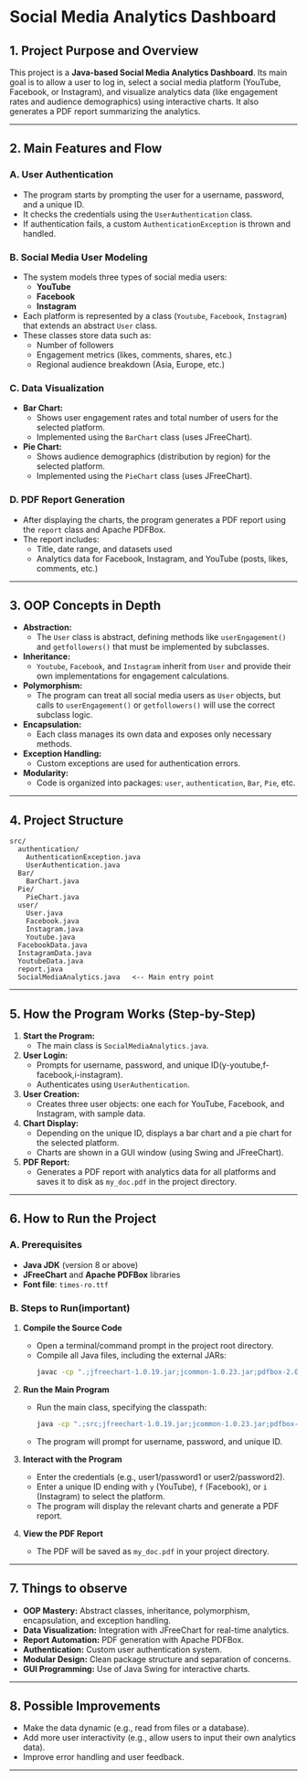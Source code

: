 # Social Media Analytics Dashboard

## 1. Project Purpose and Overview

This project is a **Java-based Social Media Analytics Dashboard**. Its main goal is to allow a user to log in, select a social media platform (YouTube, Facebook, or Instagram), and visualize analytics data (like engagement rates and audience demographics) using interactive charts. It also generates a PDF report summarizing the analytics.

---

## 2. Main Features and Flow

### A. User Authentication
- The program starts by prompting the user for a username, password, and a unique ID.
- It checks the credentials using the `UserAuthentication` class.
- If authentication fails, a custom `AuthenticationException` is thrown and handled.

### B. Social Media User Modeling
- The system models three types of social media users:
  - **YouTube**
  - **Facebook**
  - **Instagram**
- Each platform is represented by a class (`Youtube`, `Facebook`, `Instagram`) that extends an abstract `User` class.
- These classes store data such as:
  - Number of followers
  - Engagement metrics (likes, comments, shares, etc.)
  - Regional audience breakdown (Asia, Europe, etc.)

### C. Data Visualization
- **Bar Chart:**  
  - Shows user engagement rates and total number of users for the selected platform.
  - Implemented using the `BarChart` class (uses JFreeChart).
- **Pie Chart:**  
  - Shows audience demographics (distribution by region) for the selected platform.
  - Implemented using the `PieChart` class (uses JFreeChart).

### D. PDF Report Generation
- After displaying the charts, the program generates a PDF report using the `report` class and Apache PDFBox.
- The report includes:
  - Title, date range, and datasets used
  - Analytics data for Facebook, Instagram, and YouTube (posts, likes, comments, etc.)

---

## 3. OOP Concepts in Depth

- **Abstraction:**  
  - The `User` class is abstract, defining methods like `userEngagement()` and `getfollowers()` that must be implemented by subclasses.
- **Inheritance:**  
  - `Youtube`, `Facebook`, and `Instagram` inherit from `User` and provide their own implementations for engagement calculations.
- **Polymorphism:**  
  - The program can treat all social media users as `User` objects, but calls to `userEngagement()` or `getfollowers()` will use the correct subclass logic.
- **Encapsulation:**  
  - Each class manages its own data and exposes only necessary methods.
- **Exception Handling:**  
  - Custom exceptions are used for authentication errors.
- **Modularity:**  
  - Code is organized into packages: `user`, `authentication`, `Bar`, `Pie`, etc.

---

## 4. Project Structure

```
src/
  authentication/
    AuthenticationException.java
    UserAuthentication.java
  Bar/
    BarChart.java
  Pie/
    PieChart.java
  user/
    User.java
    Facebook.java
    Instagram.java
    Youtube.java
  FacebookData.java
  InstagramData.java
  YoutubeData.java
  report.java
  SocialMediaAnalytics.java   <-- Main entry point
```

---

## 5. How the Program Works (Step-by-Step)

1. **Start the Program:**  
   - The main class is `SocialMediaAnalytics.java`.
2. **User Login:**  
   - Prompts for username, password, and unique ID(y-youtube,f-facebook,i-instagram).
   - Authenticates using `UserAuthentication`.
3. **User Creation:**  
   - Creates three user objects: one each for YouTube, Facebook, and Instagram, with sample data.
4. **Chart Display:**  
   - Depending on the unique ID, displays a bar chart and a pie chart for the selected platform.
   - Charts are shown in a GUI window (using Swing and JFreeChart).
5. **PDF Report:**  
   - Generates a PDF report with analytics data for all platforms and saves it to disk as `my_doc.pdf` in the project directory.

---

## 6. How to Run the Project

### A. Prerequisites
- **Java JDK** (version 8 or above)
- **JFreeChart** and **Apache PDFBox** libraries 
- **Font file**: `times-ro.ttf` 

### B. Steps to Run(important)

1. **Compile the Source Code**
   - Open a terminal/command prompt in the project root directory.
   - Compile all Java files, including the external JARs:
     ```sh
     javac -cp ".;jfreechart-1.0.19.jar;jcommon-1.0.23.jar;pdfbox-2.0.31.jar;fontbox-2.0.31.jar;pdfbox-app-3.0.2.jar;pdfbox-tools-2.0.31.jar;preflight-2.0.31.jar;xmpbox-2.0.31.jar" src\authentication\*.java src\Bar\*.java src\Pie\*.java src\user\*.java src\*.java
     ```

2. **Run the Main Program**
   - Run the main class, specifying the classpath:
     ```sh
     java -cp ".;src;jfreechart-1.0.19.jar;jcommon-1.0.23.jar;pdfbox-2.0.31.jar;fontbox-2.0.31.jar;pdfbox-app-3.0.2.jar;pdfbox-tools-2.0.31.jar;preflight-2.0.31.jar;xmpbox-2.0.31.jar" SocialMediaAnalytics
     ```
   - The program will prompt for username, password, and unique ID.

3. **Interact with the Program**
   - Enter the credentials (e.g., user1/password1 or user2/password2).
   - Enter a unique ID ending with `y` (YouTube), `f` (Facebook), or `i` (Instagram) to select the platform.
   - The program will display the relevant charts and generate a PDF report.

4. **View the PDF Report**
   - The PDF will be saved as `my_doc.pdf` in your project directory.

---

## 7. Things to observe

- **OOP Mastery:** Abstract classes, inheritance, polymorphism, encapsulation, and exception handling.
- **Data Visualization:** Integration with JFreeChart for real-time analytics.
- **Report Automation:** PDF generation with Apache PDFBox.
- **Authentication:** Custom user authentication system.
- **Modular Design:** Clean package structure and separation of concerns.
- **GUI Programming:** Use of Java Swing for interactive charts.

---

## 8. Possible Improvements

- Make the data dynamic (e.g., read from files or a database).
- Add more user interactivity (e.g., allow users to input their own analytics data).
- Improve error handling and user feedback.


---
